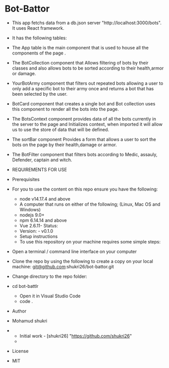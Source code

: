 # Bot-Battor

- This app fetchs data from a db.json server "http://localhost:3000/bots". It uses React framework.
 - It has the following tables:

  - The App table is the main component that is used to house all the components of the page .
  - The BotCollection component that Allows filtering of bots by their classes and also     allows bots to be sorted according to their health,armor or damage.
  - YourBotArmy component that filters out repeated bots allowing a user to only add a specific bot to their army once and returns a bot that has been selected by the user.
  - BotCard component that creates a single bot and  Bot collection uses this component to render all the bots into the page.
  - The BotsContext component provides data of all the bots currently in the server to the page and Initializes context, when imported it will allow us to use the store of data that will be defined.
  - The sortBar component Provides a form that allows a user to sort the bots on the page by their health,damage or armor.
  - The BotFilter component that filters bots according to Medic, assauly, Defender, captain and witch.

- REQUIREMENTS FOR USE
- Prerequisites

- For you to use the content on this repo ensure you have the following:

    - node v14.17.4 and above
    - A computer that runs on either of the following; (Linux, Mac OS and Windows)
    - nodejs 9.0+
    - npm 6.14.14 and above
    - Vue 2.6.11- Status:
    - Version: - v0.1.0
    - Setup instructions
    - To use this repository on your machine requires some simple steps:

- Open a terminal / command line interface on your computer

- Clone the repo by using the following to create a copy on your local machine: git@github.com:shukri26/bot-battor.git

- Change directory to the repo folder:

- cd bot-battlr
  - Open it in Visual Studio Code
  - code .

- Author
- Mohamud shukri
- 
   - Initial work - [shukri26] "https://github.com/shukri26"
   - 
- License

-  MIT
